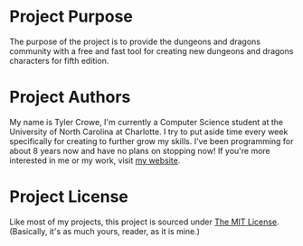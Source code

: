 # Project Purpose
The purpose of the project is to provide the dungeons and dragons community with a free and fast tool for creating new dungeons and dragons characters for fifth edition.
# Project Authors
My name is Tyler Crowe, I'm currently a Computer Science student at the University of North Carolina at Charlotte. I try to put aside time every week specifically for creating to further grow my skills. I've been programming for about 8 years now and have no plans on stopping now! If you're more interested in me or my work, visit [my website](https://loneboat.com/).
# Project License
Like most of my projects, this project is sourced under [The MIT License](https://opensource.org/licenses/MIT). (Basically, it's as much yours, reader, as it is mine.)
